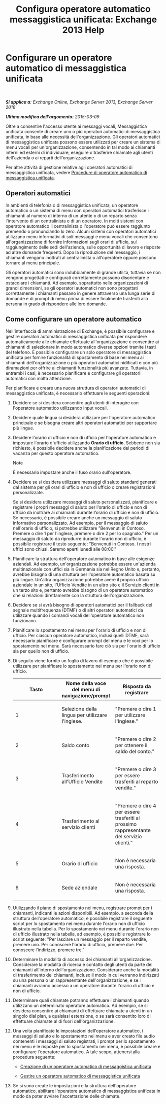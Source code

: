 ﻿---
title: 'Configura operatore automatico messaggistica unificata: Exchange 2013 Help'
TOCTitle: Configurare un operatore automatico di messaggistica unificata
ms:assetid: 0a3492f8-8aba-4904-96fd-6e023175012a
ms:mtpsurl: https://technet.microsoft.com/it-it/library/JJ673508(v=EXCHG.150)
ms:contentKeyID: 50479970
ms.date: 05/22/2018
mtps_version: v=EXCHG.150
ms.translationtype: MT
---

# Configurare un operatore automatico di messaggistica unificata

 

_**Si applica a:** Exchange Online, Exchange Server 2013, Exchange Server 2016_

_**Ultima modifica dell'argomento:** 2015-03-09_

Oltre a consentire l'accesso utente ai messaggi vocali, Messaggistica unificata consente di creare uno o più operatori automatici di messaggistica unificata, in base alle necessità dell'organizzazione. Gli operatori automatici di messaggistica unificata possono essere utilizzati per creare un sistema di menu vocali per un'organizzazione, consentendo in tal modo ai chiamanti interni ed esterni di individuare, eseguire o trasferire chiamate agli utenti dell'azienda o ai reparti dell'organizzazione.

Per altre attività di gestione relative agli operatori automatici di messaggistica unificata, vedere [Procedure di operatore automatico di messaggistica unificata](um-auto-attendant-procedures-exchange-2013-help.md).

## Operatori automatici

In ambienti di telefonia o di messaggistica unificata, un operatore automatico o un sistema di menu con operatori automatici trasferisce i chiamanti al numero di interno di un utente o di un reparto senza l'intervento di un centralinista o di un operatore. In molti sistemi con operatore automatico il centralinista o l'operatore può essere raggiunto premendo o pronunciando lo zero. Alcuni sistemi con operatori automatici utilizzano menu informativi di soli messaggi e menu vocali che consentono all'organizzazione di fornire informazioni sugli orari di ufficio, sul raggiungimento delle sedi dell'azienda, sulle opportunità di lavoro e risposte ad altre domande frequenti. Dopo la riproduzione del messaggio, i chiamanti vengono inoltrati al centralinista o all'operatore oppure possono tornare al menu principale.

Gli operatori automatici sono indubbiamente di grande utilità, tuttavia se non vengono progettati e configurati correttamente possono disorientare e ostacolare i chiamanti. Ad esempio, soprattutto nelle organizzazioni di grandi dimensioni, se gli operatori automatici non sono progettati correttamente i chiamanti passano in genere attraverso una lunga serie di domande e di prompt di menu prima di essere finalmente trasferiti alla persona in grado di rispondere alle loro domande.

## Come configurare un operatore automatico

Nell'interfaccia di amministrazione di Exchange, è possibile configurare e gestire operatori automatici di messaggistica unificata per rispondere automaticamente alle chiamate effettuate all'organizzazione e consentire ai chiamanti di selezionare in modo automatico diverse opzioni tramite i tasti del telefono. È possibile configurare un solo operatore di messaggistica unificata per fornire funzionalità di spostamento di base nei menu ai chiamanti dell'organizzazione o più operatori automatici nidificati e con più diramazioni per offrire ai chiamanti funzionalità più avanzate. Tuttavia, in entrambi i casi, è necessario pianificare e configurare gli operatori automatici con molta attenzione.

Per pianificare e creare una nuova struttura di operatori automatici di messaggistica unificata, è necessario effettuare le seguenti operazioni:

1.  Decidere se si desidera consentire agli utenti di interagire con l'operatore automatico utilizzando input vocali.

2.  Decidere quale lingua si desidera utilizzare per l'operatore automatico principale e se bisogna creare altri operatori automatici per supportare più lingue.

3.  Decidere l'orario di ufficio e non di ufficio per l'operatore automatico e impostare l'orario d'ufficio utilizzando **Orario di ufficio**. Sebbene non sia richiesto, è possibile decidere anche la pianificazione dei periodi di vacanza per questo operatore automatico.
    

    > [!NOTE]
    > È necessario impostare anche il fuso orario sull'operatore.



4.  Decidere se si desidera utilizzare messaggi di saluto standard generati dal sistema per gli orari di ufficio e non di ufficio o creare registrazioni personalizzate.
    
    Se si desidera utilizzare messaggi di saluto personalizzati, pianificare e registrare i propri messaggi di saluto per l'orario di ufficio e non di ufficio da inoltrare ai chiamanti durante l'orario di ufficio e non di ufficio. Se necessario, è possibile creare anche un messaggio di saluto informativo personalizzato. Ad esempio, per il messaggio di saluto nell'orario di ufficio, si potrebbe utilizzare "Benvenuti in Contoso. Premere o dire 1 per l'inglese, premere o dire 2 per lo spagnolo." Per un messaggio di saluto da riprodurre durante l'orario non di ufficio, è possibile registrare il testo seguente: "Benvenuti in Contoso. I nostri uffici sono chiusi. Saremo aperti lunedì alle 08:00."

5.  Pianificare la struttura dell'operatore automatico in base alle esigenze aziendali. Ad esempio, un'organizzazione potrebbe essere un'azienda multinazionale con uffici sia in Germania sia nel Regno Unito e, pertanto, avrebbe bisogno di una struttura per l'operatore automatico basata su più lingue. Un'altra organizzazione potrebbe avere il proprio ufficio aziendale in un sito, l'Ufficio Vendite in un altro sito e il Servizio clienti in un terzo sito e, pertanto avrebbe bisogno di un operatore automatico che si relazioni direttamente con la struttura dell'organizzazione.

6.  Decidere se si avrà bisogno di operatori automatici per il fallback del segnale multifrequenza (DTMF) o di altri operatori automatici da utilizzare quando i comandi vocali dell'operatore automatico non funzionano.

7.  Pianificare lo spostamento nei menu per l'orario di ufficio e non di ufficio. Per ciascun operatore automatico, inclusi quelli DTMF, sarà necessario pianificare e configurare prompt del menu e le voci per lo spostamento nei menu. Sarà necessario fare ciò sia per l'orario di ufficio sia per quello non di ufficio.

8.  Di seguito viene fornito un foglio di lavoro di esempio che è possibile utilizzare per pianificare lo spostamento nei menu per l'orario non di ufficio.
    
    
    <table>
    <colgroup>
    <col style="width: 33%" />
    <col style="width: 33%" />
    <col style="width: 33%" />
    </colgroup>
    <thead>
    <tr class="header">
    <th><strong>Tasto</strong></th>
    <th><strong>Nome della voce del menu di navigazione/prompt</strong></th>
    <th><strong>Risposta da registrare</strong></th>
    </tr>
    </thead>
    <tbody>
    <tr class="odd">
    <td><p>1</p></td>
    <td><p>Selezione della lingua per utilizzare l'inglese.</p></td>
    <td><p>&quot;Premere o dire 1 per utilizzare l'inglese.&quot;</p></td>
    </tr>
    <tr class="even">
    <td><p>2</p></td>
    <td><p>Saldo conto</p></td>
    <td><p>&quot;Premere o dire 2 per ottenere il saldo del conto.&quot;</p></td>
    </tr>
    <tr class="odd">
    <td><p>3</p></td>
    <td><p>Trasferimento all'Ufficio Vendite</p></td>
    <td><p>&quot;Premere o dire 3 per essere trasferiti al reparto vendite.&quot;</p></td>
    </tr>
    <tr class="even">
    <td><p>4</p></td>
    <td><p>Trasferimento al servizio clienti</p></td>
    <td><p>&quot;Premere o dire 4 per essere trasferiti al prossimo rappresentante del servizio clienti.&quot;</p></td>
    </tr>
    <tr class="odd">
    <td><p>5</p></td>
    <td><p>Orario di ufficio</p></td>
    <td><p>Non è necessaria una risposta.</p></td>
    </tr>
    <tr class="even">
    <td><p>6</p></td>
    <td><p>Sede aziendale</p></td>
    <td><p>Non è necessaria una risposta.</p></td>
    </tr>
    </tbody>
    </table>


9.  Utilizzando il piano di spostamento nei menu, registrare prompt per i chiamanti, indicanti le azioni disponibili. Ad esempio. a seconda della struttura dell'operatore automatico, è possibile registrare il seguente script per lo spostamento nei menu durante l'orario non di ufficio illustrato nella tabella. Per lo spostamento nei menu durante l'orario non di ufficio illustrato nella tabella, ad esempio, è possibile registrare lo script seguente: "Per lasciare un messaggio per il reparto vendite, premere uno. Per conoscere l'orario di ufficio, premere due. Per conoscere l'indirizzo, premere tre."

10. Determinare la modalità di accesso dei chiamanti all'organizzazione. Considerare la modalità di ricerca e contatto degli utenti da parte dei chiamanti all'interno dell'organizzazione. Considerare anche la modalità di trasferimento dei chiamanti, incluso il modo in cui verranno indirizzati su una persona o un rappresentante dell'organizzazione, e se i chiamanti avranno accesso a un operatore durante l'orario di ufficio e non di ufficio.

11. Determinare quali chiamate potranno effettuare i chiamanti quando utilizzano un determinato operatore automatico. Ad esempio, se si desidera consentire ai chiamanti di effettuare chiamate a utenti in un singolo dial plan, a qualsiasi estensione, o se sarà consentito loro di effettuare chiamate al di fuori dell'organizzazione.

12. Una volta pianificate le impostazioni dell'operatore automatico, i messaggi di saluto e lo spostamento nei menu e aver creato file audio contenenti i messaggi di saluto registrati, i prompt per lo spostamento nei menu e le risposte per lo spostamento nei menu, è possibile creare e configurare l'operatore automatico. A tale scopo, attenersi alla procedura seguente:
    
      - [Creazione di un operatore automatico di messaggistica unificata](https://docs.microsoft.com/it-it/exchange/voice-mail-unified-messaging/automatically-answer-and-route-calls/create-a-um-auto-attendant)
    
      - [Gestire un operatore automatico di messaggistica unificata](manage-a-um-auto-attendant-exchange-2013-help.md)

13. Se si sono create le impostazioni e la struttura dell'operatore automatico, abilitare l'operatore automatico di messaggistica unificata in modo da poter avviare l'accettazione delle chiamate.

